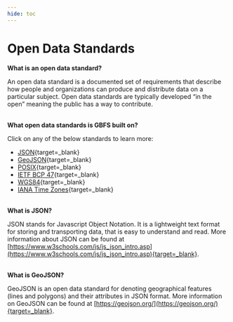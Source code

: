 ```yaml
---
hide: toc
---
```


# Open Data Standards

**What is an open data standard?**

An open data standard is a documented set of requirements that describe how people and organizations can produce and distribute data on a particular subject. Open data standards are typically developed “in the open” meaning the public has a way to contribute.

<br>**What open data standards is GBFS built on?**

Click on any of the below standards to learn more:

- [JSON](https://www.w3schools.com/whatis/whatis_json.asp){target=_blank}
- [GeoJSON](https://datatracker.ietf.org/doc/html/rfc7946){target=_blank}
- [POSIX](https://standards.ieee.org/project/1003_1.html){target=_blank}
- [IETF BCP 47](https://www.rfc-editor.org/info/bcp47){target=_blank}
- [WGS84](https://www.nga.mil/){target=_blank}
- [IANA Time Zones](https://www.iana.org/time-zones){target=_blank}

<br>**What is JSON?**

JSON stands for Javascript Object Notation. It is a lightweight text format for storing and transporting data, that is easy to understand and read. More information about JSON can be found at [https://www.w3schools.com/js/js_json_intro.asp](https://www.w3schools.com/js/js_json_intro.asp){target=_blank}. 

<br>**What is GeoJSON?**

GeoJSON is an open data standard for denoting geographical features (lines and polygons) and their attributes in JSON format. More information on GeoJSON can be found at [https://geojson.org/](https://geojson.org/){target=_blank}.